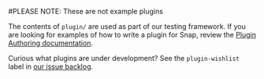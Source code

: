 <!--
http://www.apache.org/licenses/LICENSE-2.0.txt


Copyright 2016 Intel Corporation

Licensed under the Apache License, Version 2.0 (the "License");
you may not use this file except in compliance with the License.
You may obtain a copy of the License at

    http://www.apache.org/licenses/LICENSE-2.0

Unless required by applicable law or agreed to in writing, software
distributed under the License is distributed on an "AS IS" BASIS,
WITHOUT WARRANTIES OR CONDITIONS OF ANY KIND, either express or implied.
See the License for the specific language governing permissions and
limitations under the License.
-->
#PLEASE NOTE: These are not example plugins

The contents of `plugin/` are used as part of our testing framework. If you are looking for examples of how to write a plugin for Snap, review the [Plugin Authoring documentation](/docs/PLUGIN_AUTHORING.md).

Curious what plugins are under development? See the `plugin-wishlist` label in [our issue backlog](https://github.com/intelsdi-x/snap/labels/plugin-wishlist).

